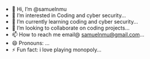 - 👋 Hi, I’m @samuelnmu
- 👀 I’m interested in Coding and cyber security...
- 🌱 I’m currently learning coding and cyber security...
- 💞️ I’m looking to collaborate on coding projects...
- 📫 How to reach me email@ samuelnmu@gmail.com...
- 😄 Pronouns: ...
- ⚡ Fun fact: i love playing monopoly...

<!---
samuelnmu/samuelnmu is a ✨ special ✨ repository because its `README.md` (this file) appears on your GitHub profile.
You can click the Preview link to take a look at your changes.
--->
